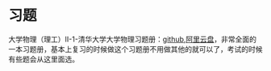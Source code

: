 # 习题

大学物理（理工）II-1-清华大学大学物理习题册：[github](https://github.com/HeMuling/SCU-Biology-Guide/blob/main/大一下/大学物理（理工）II-1/习题/大学物理（理工）II-1-清华大学大学物理习题册.pdf),[阿里云盘](https://www.aliyundrive.com/s/gyMpSAc7Efd)，非常全面的一本习题册，基本上复习的时候做这个习题册不用做其他的就可以了，考试的时候有些题会从这里面选。
